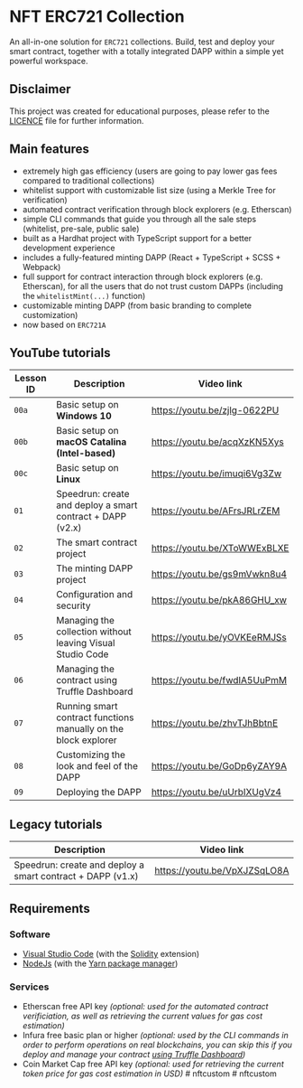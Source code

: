 # NFT ERC721 Collection

An all-in-one solution for `ERC721` collections. Build, test and deploy your smart contract, together with a totally
integrated DAPP within a simple yet powerful workspace.

## Disclaimer
This project was created for educational purposes, please refer to the [LICENCE](LICENSE) file for further information.

## Main features
- extremely high gas efficiency (users are going to pay lower gas fees compared to traditional collections)
- whitelist support with customizable list size (using a Merkle Tree for verification)
- automated contract verification through block explorers (e.g. Etherscan)
- simple CLI commands that guide you through all the sale steps (whitelist, pre-sale, public sale)
- built as a Hardhat project with TypeScript support for a better development experience
- includes a fully-featured minting DAPP (React + TypeScript + SCSS + Webpack)
- full support for contract interaction through block explorers (e.g. Etherscan), for all the users that do not trust custom DAPPs (including the `whitelistMint(...)` function)
- customizable minting DAPP (from basic branding to complete customization)
- now based on `ERC721A`

## YouTube tutorials

|Lesson ID|Description|Video link|
|---|---|---|
|`00a`|Basic setup on **Windows 10**|https://youtu.be/zjlg-0622PU|
|`00b`|Basic setup on **macOS Catalina (Intel-based)**|https://youtu.be/acqXzKN5Xys|
|`00c`|Basic setup on **Linux**|https://youtu.be/imuqi6Vg3Zw|
|`01`|Speedrun: create and deploy a smart contract + DAPP (v2.x)|https://youtu.be/AFrsJRLrZEM|
|`02`|The smart contract project|https://youtu.be/XToWWExBLXE|
|`03`|The minting DAPP project|https://youtu.be/gs9mVwkn8u4|
|`04`|Configuration and security|https://youtu.be/pkA86GHU_xw|
|`05`|Managing the collection without leaving Visual Studio Code|https://youtu.be/yOVKEeRMJSs|
|`06`|Managing the contract using Truffle Dashboard|https://youtu.be/fwdIA5UuPmM|
|`07`|Running smart contract functions manually on the block explorer|https://youtu.be/zhvTJhBbtnE|
|`08`|Customizing the look and feel of the DAPP|https://youtu.be/GoDp6yZAY9A|
|`09`|Deploying the DAPP|https://youtu.be/uUrbIXUgVz4|

## Legacy tutorials

|Description|Video link|
|---|---|
|Speedrun: create and deploy a smart contract + DAPP (v1.x)|https://youtu.be/VpXJZSqLO8A|

## Requirements

### Software
- [Visual Studio Code](https://code.visualstudio.com/) (with the [Solidity](https://marketplace.visualstudio.com/items?itemName=JuanBlanco.solidity) extension)
- [NodeJs](https://nodejs.org/) (with the [Yarn package manager](https://yarnpkg.com/getting-started/install))

### Services
- Etherscan free API key _(optional: used for the automated contract verificiation, as well as retrieving the current values for gas cost estimation)_
- Infura free basic plan or higher _(optional: used by the CLI commands in order to perform operations on real blockchains, you can skip this if you deploy and manage your contract [using Truffle Dashboard](https://youtu.be/fwdIA5UuPmM))_
- Coin Market Cap free API key _(optional: used for retrieving the current token price for gas cost estimation in USD)_
#   n f t c u s t o m  
 #   n f t c u s t o m  
 